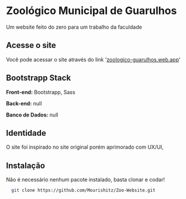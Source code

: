 
# Zoológico Municipal de Guarulhos

Um website feito do zero para um trabalho da faculdade
## Acesse o site

Você pode acessar o site através do link '[zoologico-guarulhos.web.app](https://zoologico-guarulhos.web.app)'


## Bootstrapp Stack

**Front-end:** Bootstrapp, Sass

**Back-end:** null

**Banco de Dados:** null


## Identidade


O site foi inspirado no site original porém aprimorado com UX/UI,
## Instalação

Não é necessário nenhum pacote instalado, basta clonar e codar!


```bash
  git clone https://github.com/Mourishitz/Zoo-Website.git

```


    